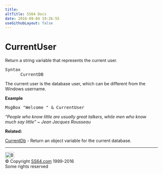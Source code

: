```yaml
---
title:
altTitle: SS64 Docs
date: 2016-09-04 19:26:55
useGithubLayout: false
---
```

<!-- #BeginLibraryItem "/Library/head_access.lbi" --><!-- #EndLibraryItem --><h1>CurrentUser</h1>
<p>  Return a  string variable that represents the current user.</p>
<pre>Syntax
      CurrentDB
</pre>
<p>The current user is the database user, which can be different from the Windows username.</p>
<p><b>Example</b></p>
<pre>MsgBox "Welcome " &amp; CurrentUser</pre>
<p class="quote"><i>“People who know little are usually great talkers, while men who know much say little” ~ Jean Jacques Rousseau</i></p>
<p><b>Related:</b></p>
<p><a href="currentdb.html">CurrentDb</a> - Return an object variable for the current database.</p><!-- #BeginLibraryItem "/Library/foot_access.lbi" --><p>
<!-- access -->

<hr>
<div id="bl" class="footer"><a href="currentuser.html#"><img src="../images/top.png" width="30" height="22" alt="Back to the Top"></a></div>
<div id="br" class="footer, tagline">© Copyright <a href="http://ss64.com/">SS64.com</a> 1999-2016<br>
Some rights reserved</div><!-- #EndLibraryItem -->


